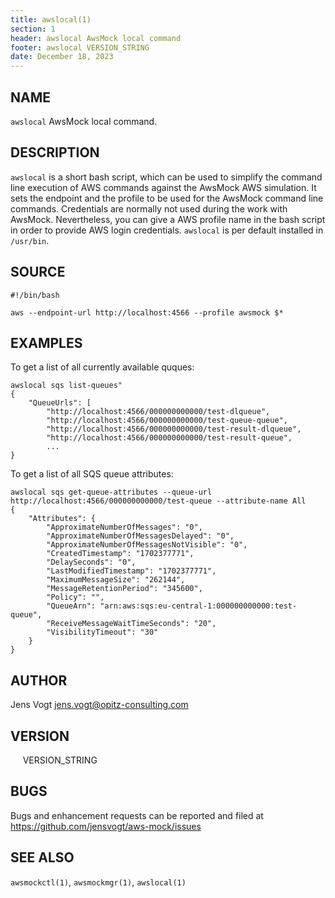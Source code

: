 ```yaml
---
title: awslocal(1)
section: 1
header: awslocal AwsMock local command
footer: awslocal VERSION_STRING
date: December 18, 2023
---
```


## NAME
```awslocal``` AwsMock local command.

## DESCRIPTION
```awslocal``` is a short bash script, which can be used to simplify the command line execution of AWS commands against 
the AwsMock AWS simulation. It sets the endpoint and the profile to be used for the AwsMock command line commands. 
Credentials are normally not used during the work with AwsMock. Nevertheless, you can give a AWS profile name in the
bash script in order to provide AWS login credentials. ```awslocal``` is per default installed in ```/usr/bin```.

## SOURCE

```
#!/bin/bash

aws --endpoint-url http://localhost:4566 --profile awsmock $*
```

## EXAMPLES

To get a list of all currently available quques:
```
awslocal sqs list-queues"
{
    "QueueUrls": [
        "http://localhost:4566/000000000000/test-dlqueue",
        "http://localhost:4566/000000000000/test-queue-queue",
        "http://localhost:4566/000000000000/test-result-dlqueue",
        "http://localhost:4566/000000000000/test-result-queue",
        ...
}
```

To get a list of all SQS queue attributes:
```
awslocal sqs get-queue-attributes --queue-url http://localhost:4566/000000000000/test-queue --attribute-name All
{
    "Attributes": {
        "ApproximateNumberOfMessages": "0",
        "ApproximateNumberOfMessagesDelayed": "0",
        "ApproximateNumberOfMessagesNotVisible": "0",
        "CreatedTimestamp": "1702377771",
        "DelaySeconds": "0",
        "LastModifiedTimestamp": "1702377771",
        "MaximumMessageSize": "262144",
        "MessageRetentionPeriod": "345600",
        "Policy": "",
        "QueueArn": "arn:aws:sqs:eu-central-1:000000000000:test-queue",
        "ReceiveMessageWaitTimeSeconds": "20",
        "VisibilityTimeout": "30"
    }
}
```

## AUTHOR

Jens Vogt <jens.vogt@opitz-consulting.com>

## VERSION
&nbsp;&nbsp;&nbsp;&nbsp; VERSION_STRING

## BUGS

Bugs and enhancement requests can be reported and filed at https://github.com/jensvogt/aws-mock/issues

## SEE ALSO

```awsmockctl(1)```, ```awsmockmgr(1)```, ```awslocal(1)```